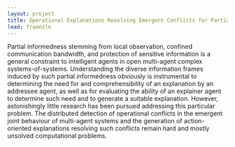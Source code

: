 ```yaml
---
layout: project
title: Operational Explanations Resolving Emergent Conflicts for Partially Informed SoCPS Agents
lead: fraenzle
---
```


Partial informedness stemming from local observation, confined
communication bandwidth, and protection of sensitive information is a
general constraint to intelligent agents in  open multi-agent
complex systems-of-systems. Understanding the  diverse
information frames induced by such partial informedness obviously 
is
instrumental to determining the need for and comprehensibility of an
explanation by an addressee agent, as well as for evaluating the
ability of an explainer agent to determine such need and to generate a
suitable explanation. However, astonishingly little research has been pursued
addressing this  particular
problem. 
The distributed detection of operational conflicts in the emergent
joint behaviour of multi-agent systems and the generation of
action-oriented explanations resolving such conflicts remain hard and
mostly unsolved computational problems.

